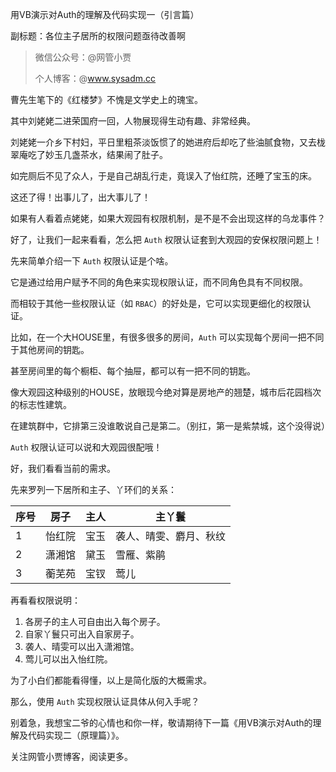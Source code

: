 用VB演示对Auth的理解及代码实现一（引言篇）

副标题：各位主子居所的权限问题亟待改善啊



>微信公众号：@网管小贾
>
>个人博客：@www.sysadm.cc



曹先生笔下的《红楼梦》不愧是文学史上的瑰宝。

其中刘姥姥二进荣国府一回，人物展现得生动有趣、非常经典。

刘姥姥一介乡下村妇，平日里粗茶淡饭惯了的她进府后却吃了些油腻食物，又去栊翠庵吃了妙玉几盏茶水，结果闹了肚子。

如完厕后不见了众人，于是自己胡乱行走，竟误入了怡红院，还睡了宝玉的床。

这还了得！出事儿了，出大事儿了！

如果有人看着点姥姥，如果大观园有权限机制，是不是不会出现这样的乌龙事件？

好了，让我们一起来看看，怎么把 `Auth` 权限认证套到大观园的安保权限问题上！



先来简单介绍一下 `Auth` 权限认证是个啥。

它是通过给用户赋予不同的角色来实现权限认证，而不同角色具有不同权限。

而相较于其他一些权限认证（如 `RBAC`）的好处是，它可以实现更细化的权限认证。

比如，在一个大HOUSE里，有很多很多的房间，`Auth` 可以实现每个房间一把不同于其他房间的钥匙。

甚至房间里的每个橱柜、每个抽屉，都可以有一把不同的钥匙。

像大观园这种级别的HOUSE，放眼现今绝对算是房地产的翘楚，城市后花园档次的标志性建筑。

在建筑群中，它排第三没谁敢说自己是第二。（别扛，第一是紫禁城，这个没得说）

`Auth` 权限认证可以说和大观园很配哦！



好，我们看看当前的需求。

先来罗列一下居所和主子、丫环们的关系：

| 序号 | 房子   | 主人 | 主丫鬟                 |
| ---- | ------ | ---- | ---------------------- |
| 1    | 怡红院 | 宝玉 | 袭人、晴雯、麝月、秋纹 |
| 2    | 潇湘馆 | 黛玉 | 雪雁、紫鹃             |
| 3    | 蘅芜苑 | 宝钗 | 莺儿                   |

再看看权限说明：

1. 各房子的主人可自由出入每个房子。
2. 自家丫鬟只可出入自家房子。
3. 袭人、晴雯可以出入潇湘馆。
4. 莺儿可以出入怡红院。



为了小白们都能看得懂，以上是简化版的大概需求。

那么，使用 `Auth` 实现权限认证具体从何入手呢？

别着急，我想宝二爷的心情也和你一样，敬请期待下一篇《用VB演示对Auth的理解及代码实现二（原理篇）》。

关注网管小贾博客，阅读更多。

